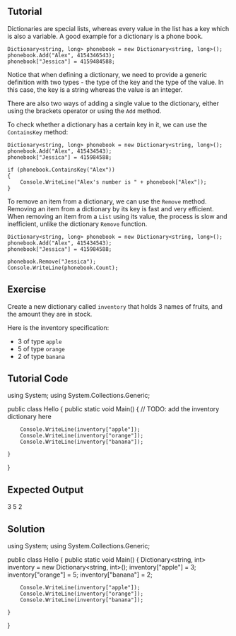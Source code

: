 Tutorial
--------

Dictionaries are special lists, whereas every value in the list has a key which is also a variable. A good example
for a dictionary is a phone book.

    Dictionary<string, long> phonebook = new Dictionary<string, long>();
    phonebook.Add("Alex", 4154346543);
    phonebook["Jessica"] = 4159484588;

Notice that when defining a dictionary, we need to provide a generic definition with two types - the type of
the key and the type of the value. In this case, the key is a string whereas the value is an integer.

There are also two ways of adding a single value to the dictionary, either using the brackets operator
or using the `Add` method.

To check whether a dictionary has a certain key in it, we can use the `ContainsKey` method:

    Dictionary<string, long> phonebook = new Dictionary<string, long>();
    phonebook.Add("Alex", 415434543);
    phonebook["Jessica"] = 415984588;

    if (phonebook.ContainsKey("Alex"))
    {
        Console.WriteLine("Alex's number is " + phonebook["Alex"]);
    }

To remove an item from a dictionary, we can use the `Remove` method. Removing an item from
a dictionary by its key is fast and very efficient. When removing an item from a `List` using its value,
the process is slow and inefficient, unlike the dictionary `Remove` function.

    Dictionary<string, long> phonebook = new Dictionary<string, long>();
    phonebook.Add("Alex", 415434543);
    phonebook["Jessica"] = 415984588;

    phonebook.Remove("Jessica");
    Console.WriteLine(phonebook.Count);

Exercise
--------

Create a new dictionary called `inventory` that holds 3 names of fruits, and the amount they are in stock.

Here is the inventory specification:

* 3 of type `apple`
* 5 of type `orange`
* 2 of type `banana`

Tutorial Code
-------------

using System;
using System.Collections.Generic;

public class Hello
{
    public static void Main()
    {
        // TODO: add the inventory dictionary here

        Console.WriteLine(inventory["apple"]);
        Console.WriteLine(inventory["orange"]);
        Console.WriteLine(inventory["banana"]);

    }
}


Expected Output
---------------

3
5
2

Solution
--------

using System;
using System.Collections.Generic;

public class Hello
{
    public static void Main()
    {
        Dictionary<string, int> inventory = new Dictionary<string, int>();
        inventory["apple"] = 3;
        inventory["orange"] = 5;
        inventory["banana"] = 2;

        Console.WriteLine(inventory["apple"]);
        Console.WriteLine(inventory["orange"]);
        Console.WriteLine(inventory["banana"]);

    }
}
